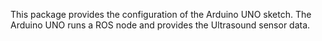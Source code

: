 This package provides the configuration of the Arduino UNO sketch.
The Arduino UNO runs a ROS node and provides the Ultrasound sensor data.
